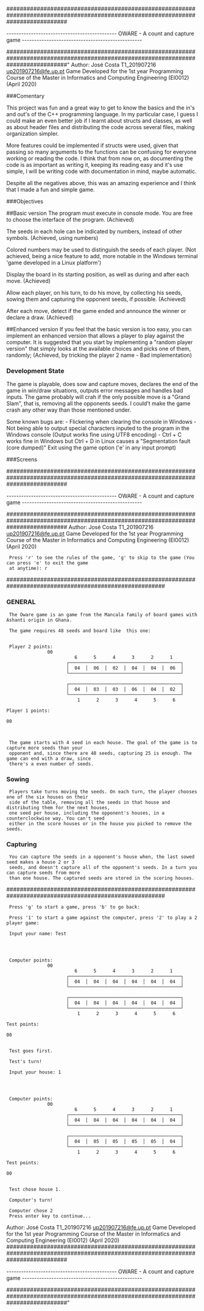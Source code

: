 ##################################################################################################################################

 ---------------------------------------------  OWARE - A count and capture game  -------------------------------------------------
 
 ##################################################################################################################################"
 Author: José Costa T1_201907216 <up201907216@fe.up.pt>
 Game Developed for the 1st year Programming Course of the Master in Informatics and Computing Engineering (EI0012) (April 2020) 
   
   
 ###Comentary
   
   This project was fun and a great way to get to know the basics and the in's and out's of the C++ programming language.
   In my particular case, I guess I could make an even better job if I learnt about structs and classes, as well as about
   header files and distributing the code across several files, making organization simpler.
   
   More features could be implemented if structs were used, given that passing so many arguments to the functions can be 
   confusing for everyone working or reading the code. I think that from now on, as documenting the code is as important as
   writing it, keeping its reading easy and it's use simple, I will be writing code with documentation in mind, maybe automatic.
   
   Despite all the negatives above, this was an amazing experience and I think that I made a fun and simple game.
   
   
   
 ###Objectives
  
  ##Basic version
   The program must execute in console mode. You are free to choose the interface of the program. (Achieved) 
   
   The seeds in each hole can be indicated by numbers, instead of other symbols. (Achieved, using numbers) 
   
   Colored numbers may be used to distinguish the seeds of each player. (Not achieved, being a nice feature to add, more notable
   in the Windows terminal 'game developed in a Linux platform') 
   
   Display the board in its starting position, as well as during and after each move. (Achieved) 
   
   Allow each player, on his turn, to do his move, by collecting his seeds, sowing them and capturing the
   opponent seeds, if possible. (Achieved) 
   
   After each move, detect if the game ended and announce the winner or declare a draw. (Achieved) 
   
  ##Enhanced version
   If you feel that the basic version is too easy, you can implement an enhanced version that allows a player to play
   against the computer. It is suggested that you start by implementing a "random player version" that simply looks at
   the available choices and picks one of them, randomly; (Achieved, by tricking the player 2 name - Bad implementation) 
   
   
   
 ### Development State
   
   The game is playable, does sow and capture moves, declares the end of the game in win/draw situations, outputs error messages 
   and handles bad inputs.
   The game probably will crah if the only possible move is a "Grand Slam", that is, removing all the opponents seeds.
   I could't make the game crash any other way than those mentioned under.
   
   
   Some known bugs are:
     - Flickering when clearing the console in Windows
     - Not being able to output special characters inputed to the program in the Windows console (Output works fine using UTF8
       encoding)
     - Ctrl + C works fine in Windows but Ctrl + D in Linux causes a "Segmentation fault (core dumped)" Exit using the game 
       option ('e' in any input prompt)
   
   

 ###Screens
   
   ##################################################################################################################################

   ---------------------------------------------  OWARE - A count and capture game  -------------------------------------------------

   ##################################################################################################################################
   Author: José Costa T1_201907216 <up201907216@fe.up.pt> 
   Game Developed for the 1st year Programming Course of the Master in Informatics and Computing Engineering (EI0012) (April 2020) 


     Press 'r' to see the rules of the game, 'g' to skip to the game (You can press 'e' to exit the game 
     at anytime): r
     
     
   #######################################################################################################
   ### GENERAL
   
     The Oware game is an game from the Mancala family of board games with Ashanti origin in Ghana.

     The game requires 48 seeds and board like  this one:
   
   
     Player 2 points:
                   00
                             6      5      4      3      2      1  
                          ┌─────────────────────────────────────────┐
                          │  04  │  06  │  02  │  04  │  04  │  06  │
                          └─────────────────────────────────────────┘

                          ┌─────────────────────────────────────────┐
                          │  04  │  03  │  03  │  06  │  04  │  02  │
                          └─────────────────────────────────────────┘
                              1      2      3      4      5      6  
                                                                          Player 1 points:
                                                                                        00


     
     The game starts with 4 seed in each house. The goal of the game is to capture more seeds than your 
     opponent and, since there are 48 seeds, capturing 25 is enough. The game can end with a draw, since 
     there's a even number of seeds.

   ### Sowing
   
     Players take turns moving the seeds. On each turn, the player chooses one of the six houses on their
     side of the table, removing all the seeds in that house and distributing them for the next houses, 
     one seed per house, including the opponent's houses, in a counterclockwise way. You can't seed 
     either in the score houses or in the house you picked to remove the seeds.

   ### Capturing

     You can capture the seeds in a opponent's house when, the last sowed seed makes a house 2 or 3 
     seeds, and doesn't capture all of the opponent's seeds. In a turn you can capture seeds from more 
     than one house. The captured seeds are stored in the scoring houses.

   #######################################################################################################
  

     Press 'g' to start a game, press 'b' to go back: 
     
     Press '1' to start a game against the computer, press '2' to play a 2 player game: 

     Input your name: Test
     
     
     

     Computer points:
                   00
                             6      5      4      3      2      1  
                          ┌─────────────────────────────────────────┐
                          │  04  │  04  │  04  │  04  │  04  │  04  │
                          └─────────────────────────────────────────┘

                          ┌─────────────────────────────────────────┐
                          │  04  │  04  │  04  │  04  │  04  │  04  │
                          └─────────────────────────────────────────┘
                              1      2      3      4      5      6  
                                                                         Test points:
                                                                                   00


     Test goes first.

     Test's turn!

     Input your house: 1
       
     
     

     Computer points:
                   00
                             6      5      4      3      2      1  
                          ┌─────────────────────────────────────────┐
                          │  04  │  04  │  04  │  04  │  04  │  04  │
                          └─────────────────────────────────────────┘

                          ┌─────────────────────────────────────────┐
                          │  04  │  05  │  05  │  05  │  05  │  04  │
                          └─────────────────────────────────────────┘
                              1      2      3      4      5      6  
                                                                         Test points:
                                                                                   00


     Test chose house 1.

     Computer's turn!

     Computer chose 2
     Press enter key to continue...

  Author: José Costa T1_201907216 <up201907216@fe.up.pt>
  Game Developed for the 1st year Programming Course of the Master in Informatics and Computing Engineering (EI0012) (April 2020) 
  ##################################################################################################################################

  ---------------------------------------------  OWARE - A count and capture game  -------------------------------------------------
 
  ##################################################################################################################################"

  
   
